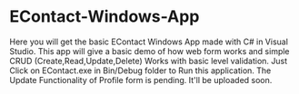# EContact-Windows-App
Here you will get the basic EContact Windows App made with C# in Visual Studio. This app will give a basic demo of how web form works and simple CRUD (Create,Read,Update,Delete) Works with basic level validation. Just Click on EContact.exe in Bin/Debug folder to Run this application. The Update Functionality of Profile form is pending. It'll be uploaded soon.
